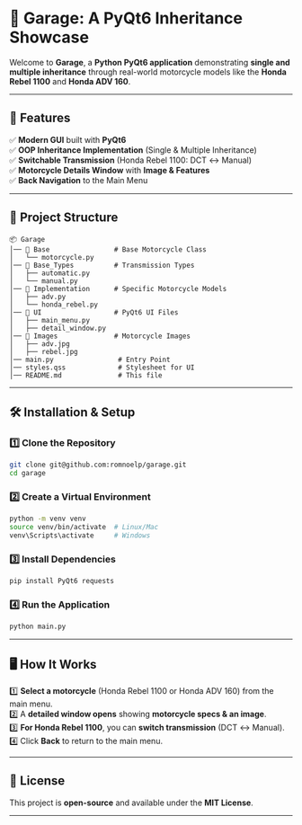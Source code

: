 # 🚀 Garage: A PyQt6 Inheritance Showcase

Welcome to **Garage**, a **Python PyQt6 application** demonstrating **single and multiple inheritance** through real-world motorcycle models like the **Honda Rebel 1100** and **Honda ADV 160**.

---

## 📌 Features
✅ **Modern GUI** built with **PyQt6**  
✅ **OOP Inheritance Implementation** (Single & Multiple Inheritance)  
✅ **Switchable Transmission** (Honda Rebel 1100: DCT ↔ Manual)  
✅ **Motorcycle Details Window** with **Image & Features**  
✅ **Back Navigation** to the Main Menu  

---

## 📂 Project Structure
```
📦 Garage
│── 📂 Base                # Base Motorcycle Class
│   └── motorcycle.py
│── 📂 Base_Types          # Transmission Types
│   ├── automatic.py
│   └── manual.py
│── 📂 Implementation      # Specific Motorcycle Models
│   ├── adv.py
│   └── honda_rebel.py
│── 📂 UI                  # PyQt6 UI Files
│   ├── main_menu.py
│   ├── detail_window.py
│── 📂 Images              # Motorcycle Images
│   ├── adv.jpg
│   ├── rebel.jpg
│── main.py                # Entry Point
│── styles.qss             # Stylesheet for UI
│── README.md              # This file
```

---

## 🛠️ Installation & Setup

### 1️⃣ Clone the Repository
```bash
git clone git@github.com:romnoelp/garage.git
cd garage
```

### 2️⃣ Create a Virtual Environment
```bash
python -m venv venv
source venv/bin/activate  # Linux/Mac
venv\Scripts\activate     # Windows
```

### 3️⃣ Install Dependencies
```bash
pip install PyQt6 requests
```

### 4️⃣ Run the Application
```bash
python main.py
```

---

## 🖥️ How It Works
1️⃣ **Select a motorcycle** (Honda Rebel 1100 or Honda ADV 160) from the main menu.  
2️⃣ A **detailed window opens** showing **motorcycle specs & an image**.  
3️⃣ **For Honda Rebel 1100**, you can **switch transmission** (DCT ↔ Manual).  
4️⃣ Click **Back** to return to the main menu.  

---


## 📜 License
This project is **open-source** and available under the **MIT License**.  

---


